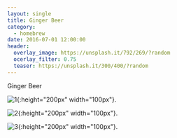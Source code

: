 ```yaml
---
layout: single
title: Ginger Beer
category:
  - homebrew
date: 2016-07-01 12:00:00
header:
  overlay_image: https://unsplash.it/792/269/?random
  ocerlay_filter: 0.75
  teaser: https://unsplash.it/300/400/?random
---
```


Ginger Beer

![1]({{site.url}}/images/2016/07/01/IMAG0869.jpg){:height="200px" width="100px"}.

![2]({{site.url}}/images/2016/07/01/IMAG0871.jpg){:height="200px" width="100px"}.

![3]({{site.url}}/images/2016/07/01/IMAG0886.jpg){:height="200px" width="100px"}.
